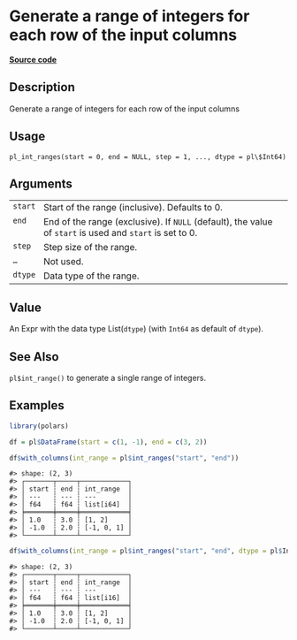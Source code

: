 

# Generate a range of integers for each row of the input columns

[**Source code**](https://github.com/pola-rs/r-polars/tree/main/R/functions__lazy.R#L1333)

## Description

Generate a range of integers for each row of the input columns

## Usage

<pre><code class='language-R'>pl_int_ranges(start = 0, end = NULL, step = 1, ..., dtype = pl\$Int64)
</code></pre>

## Arguments

<table>
<tr>
<td style="white-space: nowrap; font-family: monospace; vertical-align: top">
<code id="pl_int_ranges_:_start">start</code>
</td>
<td>
Start of the range (inclusive). Defaults to 0.
</td>
</tr>
<tr>
<td style="white-space: nowrap; font-family: monospace; vertical-align: top">
<code id="pl_int_ranges_:_end">end</code>
</td>
<td>
End of the range (exclusive). If <code>NULL</code> (default), the value
of <code>start</code> is used and <code>start</code> is set to 0.
</td>
</tr>
<tr>
<td style="white-space: nowrap; font-family: monospace; vertical-align: top">
<code id="pl_int_ranges_:_step">step</code>
</td>
<td>
Step size of the range.
</td>
</tr>
<tr>
<td style="white-space: nowrap; font-family: monospace; vertical-align: top">
<code id="pl_int_ranges_:_...">…</code>
</td>
<td>
Not used.
</td>
</tr>
<tr>
<td style="white-space: nowrap; font-family: monospace; vertical-align: top">
<code id="pl_int_ranges_:_dtype">dtype</code>
</td>
<td>
Data type of the range.
</td>
</tr>
</table>

## Value

An Expr with the data type List(<code>dtype</code>) (with
<code>Int64</code> as default of <code>dtype</code>).

## See Also

<code>pl$int_range()</code> to generate a single range of integers.

## Examples

``` r
library(polars)

df = pl$DataFrame(start = c(1, -1), end = c(3, 2))

df$with_columns(int_range = pl$int_ranges("start", "end"))
```

    #> shape: (2, 3)
    #> ┌───────┬─────┬────────────┐
    #> │ start ┆ end ┆ int_range  │
    #> │ ---   ┆ --- ┆ ---        │
    #> │ f64   ┆ f64 ┆ list[i64]  │
    #> ╞═══════╪═════╪════════════╡
    #> │ 1.0   ┆ 3.0 ┆ [1, 2]     │
    #> │ -1.0  ┆ 2.0 ┆ [-1, 0, 1] │
    #> └───────┴─────┴────────────┘

``` r
df$with_columns(int_range = pl$int_ranges("start", "end", dtype = pl$Int16))
```

    #> shape: (2, 3)
    #> ┌───────┬─────┬────────────┐
    #> │ start ┆ end ┆ int_range  │
    #> │ ---   ┆ --- ┆ ---        │
    #> │ f64   ┆ f64 ┆ list[i16]  │
    #> ╞═══════╪═════╪════════════╡
    #> │ 1.0   ┆ 3.0 ┆ [1, 2]     │
    #> │ -1.0  ┆ 2.0 ┆ [-1, 0, 1] │
    #> └───────┴─────┴────────────┘
